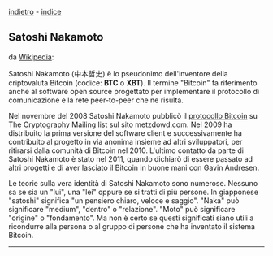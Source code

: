 [indietro](cosa.md) - [indice](README.md)
## Satoshi Nakamoto
da [Wikipedia](https://it.wikipedia.org/wiki/Satoshi_Nakamoto):

Satoshi Nakamoto (中本哲史) è lo pseudonimo dell'inventore della criptovaluta Bitcoin (codice: __BTC__ o __XBT__). Il termine "Bitcoin" fa riferimento anche al software open source progettato per implementare il protocollo di comunicazione e la rete peer-to-peer che ne risulta.

Nel novembre del 2008 Satoshi Nakamoto pubblicò il [protocollo Bitcoin](https://bitcoin.org/bitcoin-it.pdf) su The Cryptography Mailing list sul sito metzdowd.com. Nel 2009 ha distribuito la prima versione del software client e successivamente ha contribuito al progetto in via anonima insieme ad altri sviluppatori, per ritirarsi dalla comunità di Bitcoin nel 2010. L'ultimo contatto da parte di Satoshi Nakamoto è stato nel 2011, quando dichiarò di essere passato ad altri progetti e di aver lasciato il Bitcoin in buone mani con Gavin Andresen.

Le teorie sulla vera identità di Satoshi Nakamoto sono numerose. Nessuno sa se sia un "lui", una "lei" oppure se si tratti di più persone. In giapponese "satoshi" significa "un pensiero chiaro, veloce e saggio". "Naka" può significare "medium", "dentro" o "relazione". "Moto" può significare "origine" o "fondamento". Ma non è certo se questi significati siano utili a ricondurre alla persona o al gruppo di persone che ha inventato il sistema Bitcoin. 
***
